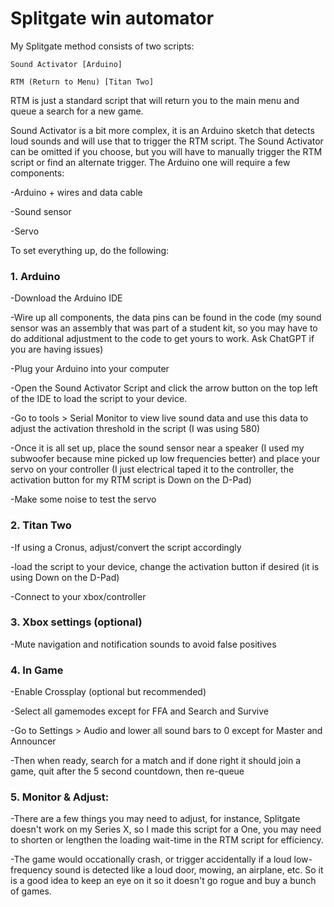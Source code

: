 
# Splitgate win automator



My Splitgate method consists of two scripts:

```
Sound Activator [Arduino]

RTM (Return to Menu) [Titan Two]
```

RTM is just a standard script that will return you to the main menu and queue a search for a new game.

Sound Activator is a bit more complex, it is an Arduino sketch that detects loud sounds and will use that to trigger the RTM script. The Sound Activator can be omitted if you choose, but you will have to manually trigger the RTM script or find an alternate trigger. The Arduino one will require a few components:

-Arduino + wires and data cable

-Sound sensor

-Servo

To set everything up, do the following:

### 1. Arduino

-Download the Arduino IDE

-Wire up all components, the data pins can be found in the code (my sound sensor was an assembly that was part of a student kit, so you may have to do additional adjustment to the code to get yours to work. Ask ChatGPT if you are having issues)

-Plug your Arduino into your computer

-Open the Sound Activator Script and click the arrow button on the top left of the IDE to load the script to your device.

-Go to tools > Serial Monitor to view live sound data and use this data to adjust the activation threshold in the script (I was using 580)

-Once it is all set up, place the sound sensor near a speaker (I used my subwoofer because mine picked up low frequencies better) and place your servo on your controller (I just electrical taped it to the controller, the activation button for my RTM script is Down on the D-Pad)

-Make some noise to test the servo

### 2. Titan Two

-If using a Cronus, adjust/convert the script accordingly

-load the script to your device, change the activation button if desired (it is using Down on the D-Pad)

-Connect to your xbox/controller

### 3. Xbox settings (optional)

-Mute navigation and notification sounds to avoid false positives

### 4. In Game

-Enable Crossplay (optional but recommended)

-Select all gamemodes except for FFA and Search and Survive

-Go to Settings > Audio and lower all sound bars to 0 except for Master and Announcer

-Then when ready, search for a match and if done right it should join a game, quit after the 5 second countdown, then re-queue

### 5. Monitor & Adjust:

-There are a few things you may need to adjust, for instance, Splitgate doesn't work on my Series X, so I made this script for a One, you may need to shorten or lengthen the loading wait-time in the RTM script for efficiency.

-The game would occationally crash, or trigger accidentally if a loud low-frequency sound is detected like a loud door, mowing, an airplane, etc. So it is a good idea to keep an eye on it so it doesn't go rogue and buy a bunch of games.
